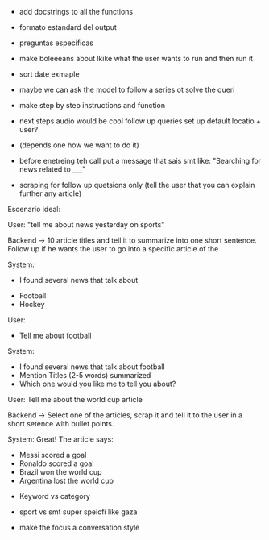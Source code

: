 
* add docstrings to all the functions
* formato estandard del output
* preguntas especificas
* make boleeeans about lkike what the user wants to run and then run it
* sort date exmaple
* maybe we can ask the model to follow a series ot solve the queri
* make step by step instructions and function
*  next steps audio would be cool follow up queries set up default locatio + user? 
* (depends one how we want to do it)

* before enetreing teh call put a message that sais smt like: "Searching for news related to ___"


* scraping for follow up quetsions only (tell the user that you can explain further any article)


Escenario ideal:

User: "tell me about news yesterday on sports"

Backend -> 10 article titles and tell it to summarize into one short sentence. Follow up if he wants the user to go into a specific article of the

System:
* I found several news that talk about
- Football
- Hockey

User:
* Tell me about football

System:
* I found several news that talk about football
* Mention Titles (2-5 words)  summarized
* Which one would you like me to tell you about?

User: Tell me about the world cup article

Backend -> Select one of the articles, scrap it and tell it to the user in a short setence with bullet points.

System:
Great! The article says:
- Messi scored a goal
- Ronaldo scored a goal
- Brazil won the world cup
- Argentina lost the world cup


* Keyword vs category
* sport vs smt super speicfi like gaza


* make the focus a conversation style